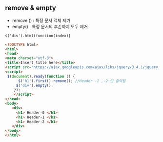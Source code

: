 ## remove & empty

- remove () : 특정 문서 객체 제거
- empty() : 특정 문서의 후손까지 모두 제거

```html
$('div').html(function(index){

<!DOCTYPE html>
<html>
<head>
<meta charset="utf-8">
<title>Insert title here</title>
<script src="https://ajax.googleapis.com/ajax/libs/jquery/3.4.1/jquery.min.js"></script>
<script>
 $(document).ready(function () {
      $('h1').first().remove(); //Header -1 ,-2 만 출력됨
     $('div').empty();
    });
    </script>
</head>
<body>
   <div>
     <h1> Header-0 </h1>
     <h1> Header-1 </h1>
     <h1> Header-2 </h1>
   </div>
</body>
</html>

```


